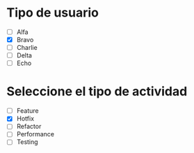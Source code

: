 # Tipo de usuario
- [ ] Alfa
- [x] Bravo 
- [ ] Charlie
- [ ] Delta
- [ ] Echo

# Seleccione el tipo de actividad
- [ ] Feature
- [x] Hotfix
- [ ] Refactor
- [ ] Performance
- [ ] Testing
